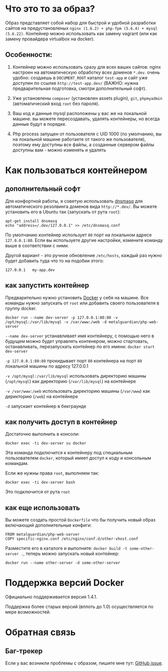 # Что это то за образ?

Образ представляет собой набор для быстрой и удобной разработки сайтов на предустановленых
`nginx (1.6.2) + php-fpm (5.6.4) + mysql (5.6.22)`. Контейнер можно использовать как замену vagrant 
(или как замену провайдера virtualbox на docker).

## Особенности:

1. Контейнер можно использовать сразу для всех ваших сайтов: nginx настроен на автоматическую
обработку всех доменов `*.dev`. очень удобно: создаешь в `DOCUMENT_ROOT` каталог `test-app` и сайт
уже доступен по ссылке `http://test-app.dev/` (ВАЖНО: нужна предварительная подготовка, смотри дополнительный софт).

2. Уже установлены `composer` (установлен assets plugin), `git`, `phpmyadmin` (автоматический вход `root` без пароля).

3. Ваш код и данные mysql расположены у вас же на локальной машине. вы можете пересоздавать, удалять контейнеры,
но всегда данные будут в порядке.

4. Php process запущен от пользователя с UID 1000 (по умолчанию, вы на локальной машине работаете от такого же пользователя),
поэтому ему доступны все файлы, а созданные сервером файлы доступны вам - можно изменять и удалять

# Как пользоваться контейнером

## дополнительный софт

Для конфортной работы, я советую использовать [dnsmasq](https://ru.wikipedia.org/wiki/Dnsmasq) для автоматического 
резолвинга доменов вида `http://*.dev/`. Вы можете установить его в Ubuntu так (запускать от рута `root`):

    apt-get install dnsmasq
    echo "address=/.dev/127.0.0.1" >> /etc/dnsmasq.conf

По умолчанию контейнер использует `80` порт на локальном адресе `127.0.0.1:80`. Если вы используете другие настройки,
измените команду выше в соответствии с ними.

Другой вариант - это ручное обновление `/etc/hosts`, каждый раз нужно будет добавить туда что то на подобии этого:

    127.0.0.1   my-app.dev

## как запустить контейнер

Предварительно нужно установить [Docker](https://www.docker.com/) у себя на машине. Все команды нужно запускать от 
`root` или добавить своего пользователя в группу docker. 

    docker run --name dev-server -p 127.0.0.1:80:80 -v /opt/mysql:/var/lib/mysql -v /var/www:/web -d metalguardian/php-web-server

`--name dev-server` устанавливает имя контейнеру, с помощью него в будущем можно будет управлять контенером, 
можно стартовать, останавливать, перезапускать контейнер по его имени: `docker start dev-server`

`-p 127.0.0.1:80:80` прокидывает порт `80` контейнера на порт `80` локальной машины по адресу 127.0.0.1

`-v /opt/mysql:/var/lib/mysql` использовать директорию машины (`/opt/mysql`) как директорию (`/var/lib/mysql`) на контейнере

`-v /var/www:/web` использовать директорию машины (`/var/www`) как дерикторию (`/web`) на контейнере

`-d` запускает контейнер в бекграунде

## как получить доступ в контейнер

Достаточно выполнить в консоли:

    docker exec -ti dev-server su docker

Эта команда подключится к контейнеру под специальным пользователем `docker`, который имеет доступ к коду и консольным 
командам.

Если же нужны права `root`, выполняем так:

    docker exec -ti dev-server bash

Это подключится от рута `root`


## как еще использовать

Вы можете создать простой `Dockerfile` что бы получить новый образ включающий дополнительные конфиги:

    FROM metalguardian/php-web-server
    COPY specific-nginx.conf /etc/nginx/conf.d/other-vhost.conf

Разместите его в каталоге и выполните: `docker build -t some-other-server .`, теперь можно запускать новый
контейнер:

    docker run --name other-server -d some-other-server

# Поддержка версий Docker

Официально поддерживается версия 1.4.1.

Поддержка более старых версий (вплоть до 1.0) осуществляется по мере возможностей.

# Обратная связь

## Баг-трекер

Если у вас возникли проблемы с образом, пишите мне тут: [GitHub issue](https://github.com/metalguardian/docker-webserver/issues).
